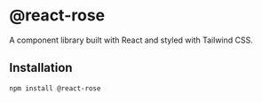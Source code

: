 # @react-rose

A component library built with React and styled with Tailwind CSS.

## Installation

```sh
npm install @react-rose
```
